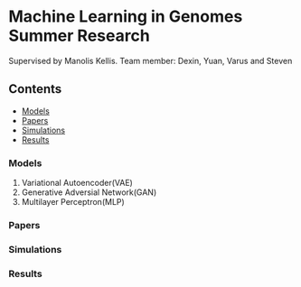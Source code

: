 # Machine Learning in Genomes Summer Research
Supervised by Manolis Kellis. Team member: Dexin, Yuan, Varus and Steven
## Contents
* [Models](https://github.com/JIAQING-XIE/Machine-Learning-in-Genomes-Summer-Research-#Models)
* [Papers](https://github.com/JIAQING-XIE/Machine-Learning-in-Genomes-Summer-Research-#Papers)
* [Simulations](https://github.com/JIAQING-XIE/Machine-Learning-in-Genomes-Summer-Research-#Simulations)
* [Results](https://github.com/JIAQING-XIE/Machine-Learning-in-Genomes-Summer-Research-#Results)

### Models
1. Variational Autoencoder(VAE)
2. Generative Adversial Network(GAN)
3. Multilayer Perceptron(MLP)
### Papers
### Simulations
### Results

